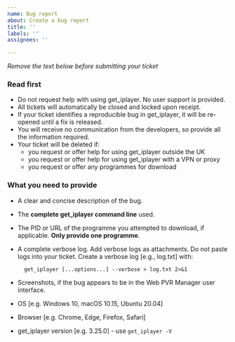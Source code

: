 ```yaml
---
name: Bug report
about: Create a bug report
title: ''
labels: ''
assignees: ''

---
```

*Remove the text below before submitting your ticket*

### Read first

- Do not request help with using get_iplayer. No user support is provided.
- All tickets will automatically be closed and locked upon receipt.
- If your ticket identifies a reproducible bug in get_iplayer, it will be re-opened until a fix is released.
- You will receive no communication from the developers, so provide all the information required.
- Your ticket will be deleted if:
    - you request or offer help for using get_iplayer outside the UK
    - you request or offer help for using get_iplayer with a VPN or proxy
    - you request or offer any programmes for download

### What you need to provide

- A clear and concise description of the bug.
- The **complete get_iplayer command line** used.
- The PID or URL of the programme you attempted to download, if applicable. **Only provide one programme**.
- A complete verbose log. Add verbose logs as attachments. Do not paste logs into your ticket. Create a verbose log [e.g., log.txt] with:

        get_iplayer [...options...] --verbose > log.txt 2>&1 

- Screenshots, if the bug appears to be in the Web PVR Manager user interface.
- OS [e.g. Windows 10, macOS 10.15, Ubuntu 20.04]
- Browser [e.g. Chrome, Edge, Firefox, Safari]
- get_iplayer version [e.g. 3.25.0] - use `get_iplayer -V`
